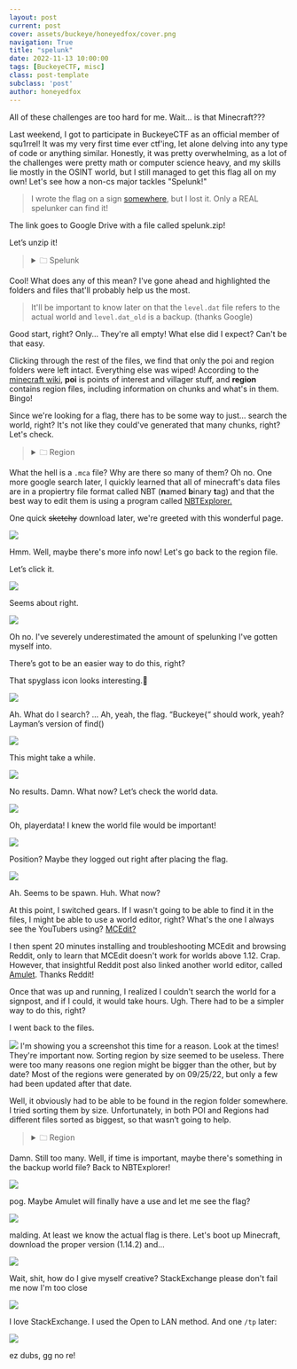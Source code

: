 ```yaml
---
layout: post
current: post
cover: assets/buckeye/honeyedfox/cover.png
navigation: True
title: "spelunk"
date: 2022-11-13 10:00:00
tags: [BuckeyeCTF, misc]
class: post-template
subclass: 'post'
author: honeyedfox
---
```


All of these challenges are too hard for me. Wait... is that Minecraft???

Last weekend, I got to participate in BuckeyeCTF as an official member of squ1rrel! It was my very first time ever ctf'ing, let alone delving into any type of code or anything similar. Honestly, it was pretty overwhelming, as a lot of the challenges were pretty math or computer science heavy, and my skills lie mostly in the OSINT world, but I still managed to get this flag all on my own! Let's see how a non-cs major tackles "Spelunk!"

> I wrote the flag on a sign [somewhere](https://drive.google.com/file/d/1R_YzJK7QXt7NZarjpXJKq-LwGX-_kQ7e/view), but I lost it. Only a REAL spelunker can find it!

The link goes to Google Drive with a file called spelunk.zip!

Let’s unzip it!

><details ><summary>🗀 Spelunk</summary>
><details ><summary>&emsp;⤷🗀 World</summary>
><div>&emsp;&emsp;&emsp;&emsp;⤷🗀 advancements</div>
><details><summary>&emsp;&emsp;&emsp;⤷🗀 <mark>data</mark></summary>
><div>&emsp;&emsp;&emsp;&emsp;&emsp;&emsp;⤷ no files found!</div>
></details>
><div>&emsp;&emsp;&emsp;&emsp;⤷🗀 datapacks</div>
><div>&emsp;&emsp;&emsp;&emsp;⤷🗀 DIM1</div>
><div>&emsp;&emsp;&emsp;&emsp;⤷🗀 DIM-1</div>
><details><summary>&emsp;&emsp;&emsp;⤷🗀 <mark>playerdata</mark></summary>
><div>&emsp;&emsp;&emsp;&emsp;&emsp;&emsp;⤷ no files found!</div>
></details>
><div>&emsp;&emsp;&emsp;&emsp;⤷🗀 poi</div>
><div>&emsp;&emsp;&emsp;&emsp;⤷🗀 region</div>
><div>&emsp;&emsp;&emsp;&emsp;⤷🗀 stats</div>
><div>&emsp;&emsp;&emsp;&emsp;⤷🖻 icon</div>
><div>&emsp;&emsp;&emsp;&emsp;⤷🗋 <mark>level.dat</mark></div>
><div>&emsp;&emsp;&emsp;&emsp;⤷🗋 level.dat_old</div>

Cool! What does any of this mean? I've gone ahead and highlighted the folders and files that'll probably help us the most.
> It'll be important to know later on that the
`level.dat` file refers to the actual world and `level.dat_old` is a backup. (thanks Google)


Good start, right? Only... They're all empty! What else did I expect? Can't be that easy.

Clicking through the rest of the files, we find that only the poi and region folders were left intact. Everything else was wiped!
According to the [minecraft wiki](https://minecraft.fandom.com/wiki/Java_Edition_level_format), **poi** is points of interest and villager stuff, and **region** contains region files, including information on chunks and what's in them. Bingo!

Since we're looking for a flag, there has to be some way to just... search the world, right? It's not like they could've generated that many chunks, right? Let's check.

><details><summary>🗀 Region</summary>
><div>&emsp;&emsp;&emsp;&emsp;⤷🗋 r.0.0.mca</div>
><div>&emsp;&emsp;&emsp;&emsp;⤷🗋 r.0.1.mca</div>
><div>&emsp;&emsp;&emsp;&emsp;⤷🗋 r.0.-1.mca</div>
><div>&emsp;&emsp;&emsp;&emsp;⤷🗋 r.0.2.mca</div>
><div>&emsp;&emsp;&emsp;&emsp;⤷🗋 r.0.-2.mca</div>
><div>&emsp;&emsp;&emsp;&emsp;⤷🗋 r.X.X.mca...</div>
></details>

What the hell is a `.mca` file?  Why are there so many of them? Oh no.
One more google search later, I quickly learned that all of minecraft's data files are in a propiertry file format called NBT (**n**amed **b**inary **t**ag) and that the best way to edit them is using a program called [NBTExplorer.](https://www.minecraftforum.net/forums/mapping-and-modding-java-edition/minecraft-tools/1262665-nbtexplorer-nbt-editor-for-windows-and-mac)

One quick ~~sketchy~~ download later, we're greeted with this wonderful page.

![](https://lh5.googleusercontent.com/h3gsmfPUv3SS8ThMkPL0gBIf_pTzWqSrltWrkODBJ3Fsj2KBgidlVplllUL_5QeE7_jejDJIWFGNLmuntLN8eHUwmSMBDKaUjby4KID4UWKYiKQtRtDRiM9FmQYnUG5umpZW4XiewwOkpCM3cblYiQ7u8p5xzVrLGMxg7_7CgqfWnsxgiAlXyQqRASGUMw)

Hmm. Well, maybe there's more info now! Let's go back to the region file.

Let’s click it. 

![](https://lh6.googleusercontent.com/GkjCtyWWuAucsxAnytTruAHhpQk-Ziqp_mBtgVHzjR9EQJRpGfh64T1q_zX2b7UPVwGfORw59I7dA3X1QMrOk4G01DCCj937nU6uC4DHMTufopu7hs3HXZB9rm0ioTvEoJCRxLHmXddMewec0c5cl3F3bKLKMDkjt4gl6npUQL-N7cdg8Xis1w7ctaTEmQ)

Seems about right.

![](https://lh6.googleusercontent.com/DLLdaYr0mPrDeGPSnyWP3etI6QZAtG_1GT-SVlSknKqEmHHEjMSd4ujib9X9KCcq5_9pfvCcr7VOHb59y8B4LBZiWX63vrnm0I6BP7LoAOgo4QhTIabHUIeDU7Uiw7JfW0f_F-hNroLu4YUBGGixaGyFLvA2KckQuxU1fdqOmFia0aqkDe126MxkVNOgNw)

Oh no. I've severely underestimated the amount of spelunking I've gotten myself into.

There’s got to be an easier way to do this, right?

That spyglass icon looks interesting.🤔

![](https://lh6.googleusercontent.com/NYhtpKQ-utZFuTigsGbpDZDrJr-czax0ZRpBjgayvsLb83vSWPYR0apj8-1gtr-UhtyXz6x6GGtsIthOmYk_jtsIcy0T7Av6GP75DR_3BZtp7xmujn2T8XEmThvC9AibkI1F9zmOyrJSZsioH2tiqsgZBR_RwShwlQrlFLkPnNAjUqIl3_r5PwJv5w7IJA)

Ah. What do I search? ... Ah, yeah, the flag.  “Buckeye{“ should work, yeah? Layman’s version of find()

![](https://lh3.googleusercontent.com/1app8jK12p1y8KTSvWx7icWYfuObFjT0mA1qLMPo5n_duvs3jd-YTM1jAFS8Kq634YBGnow0NbRw4XFYoHcu0wp_mbE3s41ND1SWqAGrkLuxsDv7-YNGXzwIgzmJ2v_qsBQkqT3rv8HIdCV-ylIlLSn4No4TjxjbW7Tuin9NARhQA6u-Ux84U-UG5nwmsw)

This might take a while.
  

![](https://lh6.googleusercontent.com/RzB8cHjWve_Poza1VgxkA-Pf-__RhZNUpjcxT_3FiE6KPjLgAxYCdgAMcGXNhdYrQZAAYUfDGRSgSwuKFZl33YUSOf80emrZMfGXYtb8ancrkA2fpHOajig81414HMODYMlbK8E65C4F52mfcIFA3WCp3r4cX1pvlX6RYZUbxVAeslLipe-MO5oBZVTHGw)

No results. Damn. What now? Let’s check the world data.

![](https://lh3.googleusercontent.com/1pxfgMptF-o5hwtWp-2OKpqbMgS-3KYxLQ3HW9-eO6D_Tv8X0-Wn260vLR8pU-tmgvEB0fLlnJqQnjXK3MnMJlTUtZ4w3t-sdq_tzE8WTVBXBQY2FG1xQUL5nwBKoYGMOom8rHwIssgce4DQfCazSuDTehiyo95IQghZ-ydjQyVdAqpTsf6PoJL2n2WgFw)

Oh, playerdata! I knew the world file would be important! 

![](https://lh5.googleusercontent.com/d5n7aASaMquvt_31YwFGzeFJ8chFAQ9fNed5hPxuLz20LQAyaSPv9dMJin-qu9UTNw2QYmcDGzeJDSTz4pnkhCTqZCbGIUGSh-5LpWsoZVcWBgrYx7KAp5KTQfiKnO7nyHndUuC-z4zH5OIdypdaRdd55kRYuiJ_FVGycilp4sdGvNV2oGAYttHCDmCDLA)

Position? Maybe they logged out right after placing the flag.

![](https://lh4.googleusercontent.com/cYBUETJ8Ml2A5pB4dK2YwNBR0ZcUx7nIMTZmn7qtPxw3X7ats_PeGaMunoYT9lBDhW4sHAsuLpXH7ahsOl7GqGqndG8990Jrx5uNiagAKMdmdm3gIJwrGBNYd5eg5Mc4x96FUVe8ad5SGE3K--J6qwlhETFJkbVe82WMDw2P6cBsRKpnMLDZvoLB7jxpVA)

Ah. Seems to be spawn. Huh. What now?

At this point, I switched gears. If I wasn't going to be able to find it in the files, I might be able to use a world editor, right? What's the one I always see the YouTubers using? [MCEdit?](https://www.mcedit.net/) 

I then spent 20 minutes installing and troubleshooting MCEdit and browsing Reddit, only to learn that MCEdit doesn't work for worlds above 1.12. Crap. However, that insightful Reddit post also linked another world editor, called [Amulet](https://www.amuletmc.com/). Thanks Reddit!

Once that was up and running, I realized I couldn't search the world for a signpost, and if I could, it would take hours. Ugh. There had to be a simpler way to do this, right?

I went back to the files.

**![](https://lh3.googleusercontent.com/RDAd340yJk7z0qPcSSU3yYd5G9DZ8x62eEJcwqHYIoH00aDcSrDCMn1HPmK-0Wb-wTMNn9gWc0xvG4k5Vh_K3Ph0Sy28qEvrvZSNzC8kFEgvm1fK6m9HwxxnIc7y4EwzEVbn1EPlhU82lLZBpNL3_YMWOo-A2Kse4vJG5UsQmz8ROuasuqtx5djjbVv9zw)**
I'm showing you a screenshot this time for a reason. Look at the times! They're important now. 
Sorting region by size seemed to be useless. There were too many reasons one region might be bigger than the other, but by date? Most of the regions were generated by on 09/25/22, but only a few had been updated after that date. 

Well, it obviously had to be able to be found in the region folder somewhere. I tried sorting them by size. Unfortunately, in both POI and Regions had different files sorted as biggest, so that wasn’t going to help. 

><details><summary>🗀 Region</summary>
><div>&emsp;&emsp;&emsp;&emsp;⤷🗋 r.0.0.mca</div>
><div>&emsp;&emsp;&emsp;&emsp;⤷🗋 r.0.-1.mca</div>
><div>&emsp;&emsp;&emsp;&emsp;⤷🗋 r.-1.0.mca</div>
><div>&emsp;&emsp;&emsp;&emsp;⤷🗋 r.1.-4.mca</div>
><div>&emsp;&emsp;&emsp;&emsp;⤷🗋 r.1.-5.mca</div>
><div>&emsp;&emsp;&emsp;&emsp;⤷🗋 r.2.-4.mca</div>
><div>&emsp;&emsp;&emsp;&emsp;⤷🗋 r.2.-5.mca</div>
><div>&emsp;&emsp;&emsp;&emsp;⤷🗋 r.0.-3.mca</div>
><div>&emsp;&emsp;&emsp;&emsp;⤷🗋 r.0.-4.mca</div>
><div>&emsp;&emsp;&emsp;&emsp;⤷🗋 r.0.-5.mca</div>
><div>&emsp;&emsp;&emsp;&emsp;⤷🗋 r.1.-3.mca</div>
><div>&emsp;&emsp;&emsp;&emsp;⤷🗋 r.2.-3.mca</div>
></details>

Damn. Still too many. Well, if time is important, maybe there's something in the backup world file? Back to NBTExplorer!

**![](https://lh4.googleusercontent.com/hKPqoThjtEt88mVB1-rP8-Jmwg9NVcYHkm53wzl_2otosCviCc2HoVi7h2eiQ61gRRk_LE8YdyEOFP6U9Av6LbjOObvEF-B1F0zHHSJKXu4k5P85dn-482t6aWf8TB_clC_ileoKql64azhewEisooerrgaUG5SaRQWoJzXlztn_2U0mtDDRgeOYVl-Gkg)**

pog. Maybe Amulet will finally have a use and let me see the flag?

**![](https://lh3.googleusercontent.com/4tNLkTdm7AakQvgRW56ETx15pJuv5tefY_U1VWk9MsnKM1zZ-QjqzysTKed9X6zOb7W3pSM1e1N3GSDrKw8TgwC4IAcDZL4u5xsveQgTx_vywa6XwPtrXoi2GWRGV8GM-Wd2xlCll_7D4DS5qE8kBC4TrVgrD1qyBiePgZZBDuKa5cpRjCTrTOy1YfNmuA)**

malding. At least we know the actual flag is there. Let's boot up Minecraft, download the proper version (1.14.2) and... 

**![](https://lh3.googleusercontent.com/8cDbyrLAFScdQ2Q0zkr8mkGYzDta1nGOvxi7rNaCBSgahcqomrpKSEb7XQHyVcDaK_b1uprThe14V_VKHTO2rXiBWFSN0OeWMgVvjSaEPG8icQ4PvD5So20UD8kou2mGlHAp5NrK5aJnT3D_LUSgUqg2eONAFddv1D0NCiBfY_oka3FTGqgA8XX9fXwrgg)**

Wait, shit, how do I give myself creative? StackExchange please don't fail me now I'm too close

**![](https://lh5.googleusercontent.com/WtUy7dWVToy0Zxw0AG76c_sKyT0X2kl0VRl4Jn845NTXyem-zFUKQOSV_375LC4_xGTgy2BycD-DYtbUQfOqFayVKZmkBtJHPdeelezU_3FdLmZkd-tm7a8TS7-bbxVsLrw8JrgF73XEHuDNjC-KQWwKWAaSvn4tcD-BNncDnAv7ePeu6tChoXHnGSMh9A)**

I love StackExchange. I used the Open to LAN method. And one `/tp` later:

**![](https://lh6.googleusercontent.com/SBrYxqHOxZF_E4gjRUoq_I2XiiWeA18xBdzgyQraqW41pio3a9WXROb71dyMNKdYJnq180jgvyEFaopCW_9uwpiUB5XwCD574Dj6GSarS8GhjQd4nHc5s2eDhNnXLmItIOWooNJxGHtDQA66ql-JDQV3f9ywl6AslI5UXTROoIQMnAjQxe1EQCc8TUkdyA)**

ez dubs, gg no re!